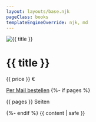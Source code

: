 ```yaml
---
layout: layouts/base.njk
pageClass: books
templateEngineOverride: njk, md
---
```


<div class="product">
  <img src="/images/products/{{ cover | smallImage }}" alt="{{ title }}">

  <div class="product__description">
    <h1 class="product__title">{{ title }}</h1>
    <p class="product__price">{{ price }} €</p>
    <a href="mailto:info@oijazz.org?subject={{ title }}" class="button">Per Mail bestellen</a>
    {%- if pages %}
      <p>{{ pages }} Seiten</p>
    {%- endif %}
    {{ content | safe }}
  </div>
</div>
